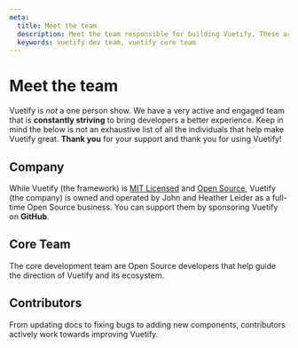 ```yaml
---
meta:
  title: Meet the team
  description: Meet the team responsible for building Vuetify. These are the core individuals who drive the vision of the framework.
  keywords: vuetify dev team, vuetify core team
---
```


# Meet the team

Vuetify is _not_ a one person show. We have a very active and engaged team that is **constantly striving** to bring developers a better experience. Keep in mind the below is not an exhaustive list of all the individuals that help make Vuetify great. **Thank you** for your support and thank you for using Vuetify!

## Company

While Vuetify (the framework) is [MIT Licensed](https://opensource.org/licenses/MIT) and [Open Source](https://opensource.com/resources/what-open-source), Vuetify (the company) is owned and operated by John and Heather Leider as a full-time Open Source business. You can support them by sponsoring Vuetify on **GitHub**.

<promoted-ad slug="vuetify-github-sponsors" />

<page-component path="about/TeamMembers" team="company" />

## Core Team

The core development team are Open Source developers that help guide the direction of Vuetify and its ecosystem.

<promoted-ad slug="vuetify-open-collective" />

<page-component path="about/TeamMembers" team="core" />

## Contributors

From updating docs to fixing bugs to adding new components, contributors actively work towards improving Vuetify.

<page-component path="about/TeamMembers" team="contributors" />

<backmatter />
